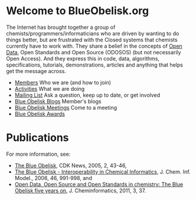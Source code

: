 # Welcome to BlueObelisk.org

The Internet has brought together a group of chemists/programmers/informaticians who are driven by wanting to do things better, but are frustrated with the Closed systems that chemists currently have to work with. They share a belief in the concepts of [Open Data](opendata.md), Open Standards and Open Source (ODOSOS) (but not necessarily Open Access). And they express this in code, data, algorithms, specifications, tutorials, demonstrations, articles and anything that helps get the message across.

* [Members](members.md) Who we are (and how to join)
* [Activities](activities.md) What we are doing
* [Mailing List](mailinglist.md) Ask a question, keep up to date, or get involved
* [Blue Obelisk Blogs](blogs.md) Member's blogs
* [Blue Obelisk Meetings](meetings.md) Come to a meeting
* [Blue Obelisk Awards](awards.md)

Publications
============

For more information, see:

* [The Blue Obelisk](http://downloads.sourceforge.net/cdk/cdknews2.2.pdf), CDK News, 2005, 2, 43-46,
* [The Blue Obelisk - Interoperability in Chemical Informatics](http://dx.doi.org/10.1021/ci050400b), J. Chem. Inf. Model., 2006, 46, 991-998, and
* [Open Data, Open Source and Open Standards in chemistry: The Blue Obelisk five years on](https://jcheminf.springeropen.com/articles/10.1186/1758-2946-3-37), J. Cheminformatics, 2011, 3, 37.
